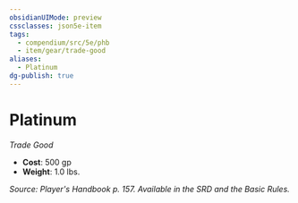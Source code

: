 ```yaml
---
obsidianUIMode: preview
cssclasses: json5e-item
tags:
  - compendium/src/5e/phb
  - item/gear/trade-good
aliases:
  - Platinum
dg-publish: true
---
```

# Platinum
*Trade Good*  

- **Cost**: 500 gp
- **Weight**: 1.0 lbs.

*Source: Player's Handbook p. 157. Available in the SRD and the Basic Rules.*